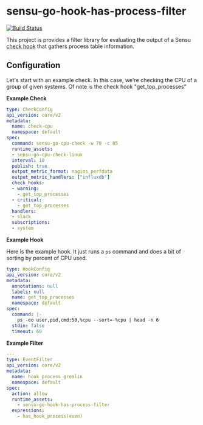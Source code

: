 # sensu-go-hook-has-process-filter 
[![Build Status](https://travis-ci.org/asachs01/sensu-go-hook-has-process-filter.svg?branch=master)](https://travis-ci.org/asachs01/sensu-go-hook-has-process-filter)

This project is provides a filter library for evaluating the output of a Sensu [check hook](https://docs.sensu.io/sensu-go/latest/reference/hooks/) that gathers process table information.

## Configuration

Let's start with an example check. In this case, we're checking the CPU of a group of given systems. Of note is the check hook "get_top_processes"

**Example Check**

```yaml
type: CheckConfig
api_version: core/v2
metadata:
  name: check-cpu
  namespace: default
spec:
  command: sensu-go-cpu-check -w 70 -c 85
  runtime_assets:
  - sensu-go-cpu-check-linux
  interval: 10
  publish: true
  output_metric_format: nagios_perfdata
  output_metric_handlers: ["influxdb"]
  check_hooks:
  - warning:
    - get_top_processes
  - critical:
    - get_top_processes
  handlers:
  - slack
  subscriptions:
  - system
```

**Example Hook**

Here is the example hook. It just runs a `ps` command and does a bit of sorting by percent of CPU used.

```yaml
type: HookConfig
api_version: core/v2
metadata:
  annotations: null
  labels: null
  name: get_top_processes
  namespace: default
spec:
  command: |-
    ps -eo user,pid,cmd:50,%cpu --sort=-%cpu | head -n 6
  stdin: false
  timeout: 60
```

**Example Filter**

```yaml
---
type: EventFilter
api_version: core/v2
metadata:
  name: hook_process_gremlin
  namespace: default
spec:
  action: allow
  runtime_assets:
    - sensu-go-hook-has-process-filter
  expressions:
    - has_hook_process(even)
```


